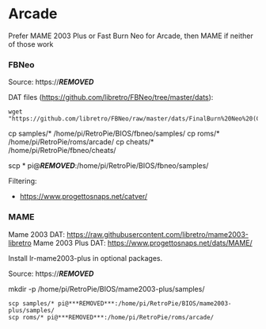 # Arcade

Prefer MAME 2003 Plus or Fast Burn Neo for Arcade, then MAME if neither of those work

### FBNeo

Source: https://***REMOVED***

DAT files (https://github.com/libretro/FBNeo/tree/master/dats):

```
wget "https://github.com/libretro/FBNeo/raw/master/dats/FinalBurn%20Neo%20(ClrMame%20Pro%20XML%2C%20Arcade%20only).dat"
```

cp samples/* /home/pi/RetroPie/BIOS/fbneo/samples/
cp roms/* /home/pi/RetroPie/roms/arcade/
cp cheats/* /home/pi/RetroPie/fbneo/cheats/

scp * pi@***REMOVED***:/home/pi/RetroPie/BIOS/fbneo/samples/

Filtering:
* https://www.progettosnaps.net/catver/


### MAME

Mame 2003 DAT: https://raw.githubusercontent.com/libretro/mame2003-libretro
Mame 2003 Plus DAT: https://www.progettosnaps.net/dats/MAME/

Install lr-mame2003-plus in optional packages.

Source: https://***REMOVED***

mkdir -p /home/pi/RetroPie/BIOS/mame2003-plus/samples/

```
scp samples/* pi@***REMOVED***:/home/pi/RetroPie/BIOS/mame2003-plus/samples/
scp roms/* pi@***REMOVED***:/home/pi/RetroPie/roms/arcade/
```